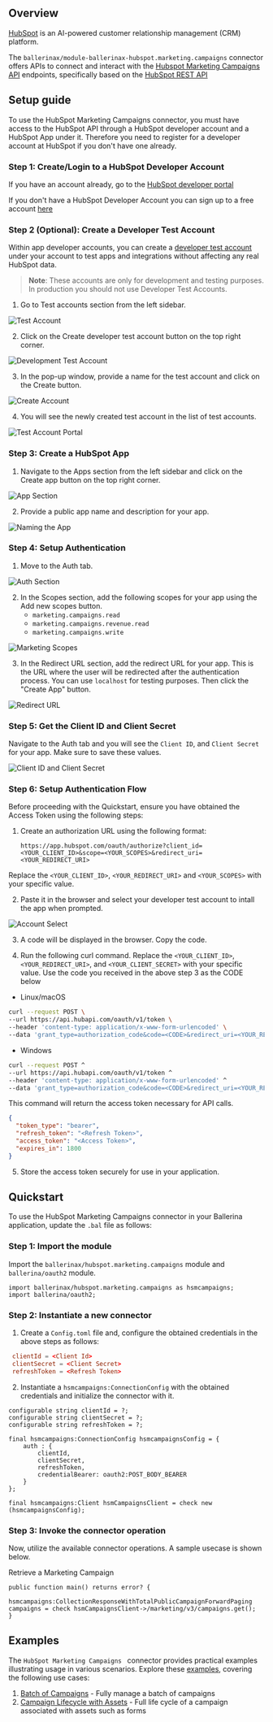 ## Overview

[HubSpot](https://www.hubspot.com) is an AI-powered customer relationship management (CRM) platform.

The `ballerinax/module-ballerinax-hubspot.marketing.campaigns` connector offers APIs to connect and interact with the [Hubspot Marketing Campaigns API](https://developers.hubspot.com/docs/guides/api/marketing/campaigns) endpoints, specifically based on the [HubSpot REST API](https://developers.hubspot.com/docs/reference/api/overview)

## Setup guide

To use the HubSpot Marketing Campaigns connector, you must have access to the HubSpot API through a HubSpot developer account and a HubSpot App under it. Therefore you need to register for a developer account at HubSpot if you don't have one already.

### Step 1: Create/Login to a HubSpot Developer Account

If you have an account already, go to the [HubSpot developer portal](https://developers.hubspot.com/)

If you don't have a HubSpot Developer Account you can sign up to a free account [here](https://developers.hubspot.com/get-started)

### Step 2 (Optional): Create a Developer Test Account

Within app developer accounts, you can create a [developer test account](https://developers.hubspot.com/docs/getting-started/account-types#developer-test-accounts) under your account to test apps and integrations without affecting any real HubSpot data.

> **Note**: These accounts are only for development and testing purposes. In production you should not use Developer Test Accounts.

   1. Go to Test accounts section from the left sidebar.

![Test Account](https://raw.githubusercontent.com/ballerina-platform/module-ballerinax-hubspot.marketing.campaigns/main/docs/resources/testAccount.png)

   2. Click on the Create developer test account button on the top right corner.

![Development Test Account](https://raw.githubusercontent.com/ballerina-platform/module-ballerinax-hubspot.marketing.campaigns/main/docs/resources/developmentTestAccount.png)

   3. In the pop-up window, provide a name for the test account and click on the Create button.

![Create Account](https://raw.githubusercontent.com/ballerina-platform/module-ballerinax-hubspot.marketing.campaigns/main/docs/resources/createAccount.png)

   4. You will see the newly created test account in the list of test accounts.

![Test Account Portal](https://raw.githubusercontent.com/ballerina-platform/module-ballerinax-hubspot.marketing.campaigns/main/docs/resources/testAccountPortal.png)

### Step 3: Create a HubSpot App

   1. Navigate to the Apps section from the left sidebar and click on the Create app button on the top right corner.

![App Section](https://raw.githubusercontent.com/ballerina-platform/module-ballerinax-hubspot.marketing.campaigns/main/docs/resources/appSection.png)

   2. Provide a public app name and description for your app.

![Naming the App](https://raw.githubusercontent.com/ballerina-platform/module-ballerinax-hubspot.marketing.campaigns/main/docs/resources/namingApp.png)

### Step 4: Setup Authentication

   1. Move to the Auth tab.

![Auth Section](https://raw.githubusercontent.com/ballerina-platform/module-ballerinax-hubspot.marketing.campaigns/main/docs/resources/auth.png)

   2. In the Scopes section, add the following scopes for your app using the Add new scopes button.
        - `marketing.campaigns.read`
        - `marketing.campaigns.revenue.read`
        - `marketing.campaigns.write`

![Marketing Scopes](https://raw.githubusercontent.com/ballerina-platform/module-ballerinax-hubspot.marketing.campaigns/main/docs/resources/marketingScopes.png)

   3. In the Redirect URL section, add the redirect URL for your app. This is the URL where the user will be redirected after the authentication process. You can use `localhost` for testing purposes. Then click the "Create App" button.

![Redirect URL](https://raw.githubusercontent.com/ballerina-platform/module-ballerinax-hubspot.marketing.campaigns/main/docs/resources/redirectURL.png)

### Step 5: Get the Client ID and Client Secret

Navigate to the Auth tab and you will see the `Client ID`, and `Client Secret` for your app. Make sure to save these values.

![Client ID and Client Secret](https://raw.githubusercontent.com/ballerina-platform/module-ballerinax-hubspot.marketing.campaigns/main/docs/resources/clientId_secretId.png)

### Step 6: Setup Authentication Flow

Before proceeding with the Quickstart, ensure you have obtained the Access Token using the following steps:

   1. Create an authorization URL using the following format:

      ```
      https://app.hubspot.com/oauth/authorize?client_id=<YOUR_CLIENT_ID>&scope=<YOUR_SCOPES>&redirect_uri=<YOUR_REDIRECT_URI>
      ```
   Replace the `<YOUR_CLIENT_ID>`, `<YOUR_REDIRECT_URI>` and `<YOUR_SCOPES>` with your specific value.

   2. Paste it in the browser and select your developer test account to intall the app when prompted.

![Account Select](https://raw.githubusercontent.com/ballerina-platform/module-ballerinax-hubspot.marketing.campaigns/main/docs/resources/accountSelect.png)

   3. A code will be displayed in the browser. Copy the code.

   4. Run the following curl command. Replace the `<YOUR_CLIENT_ID>`, `<YOUR_REDIRECT_URI>`, and `<YOUR_CLIENT_SECRET>` with your specific value. Use the code you received in the above step 3 as the CODE below

   - Linux/macOS
   ```bash
   curl --request POST \
--url https://api.hubapi.com/oauth/v1/token \
--header 'content-type: application/x-www-form-urlencoded' \
--data 'grant_type=authorization_code&code=<CODE>&redirect_uri=<YOUR_REDIRECT_URI>&client_id=<YOUR_CLIENT_ID>&client_secret=<YOUR_CLIENT_SECRET>'
   ```

   - Windows
   ```bash
curl --request POST ^
--url https://api.hubapi.com/oauth/v1/token ^
--header 'content-type: application/x-www-form-urlencoded' ^
--data 'grant_type=authorization_code&code=<CODE>&redirect_uri=<YOUR_REDIRECT_URI>&client_id=<YOUR_CLIENT_ID>&client_secret=<YOUR_CLIENT_SECRET>'
   ```

This command will return the access token necessary for API calls.

```json
{
  "token_type": "bearer",
  "refresh_token": "<Refresh Token>",
  "access_token": "<Access Token>",
  "expires_in": 1800
}
```

   5. Store the access token securely for use in your application.


## Quickstart

To use the HubSpot Marketing Campaigns connector in your Ballerina application, update the `.bal` file as follows:

### Step 1: Import the module

Import the `ballerinax/hubspot.marketing.campaigns` module and `ballerina/oauth2` module.

```ballerina
import ballerinax/hubspot.marketing.campaigns as hsmcampaigns;
import ballerina/oauth2;
```

### Step 2: Instantiate a new connector

   1. Create a `Config.toml` file and, configure the obtained credentials in the above steps as follows:

```toml
 clientId = <Client Id>
 clientSecret = <Client Secret>
 refreshToken = <Refresh Token>
```

   2. Instantiate a `hsmcampaigns:ConnectionConfig` with the obtained credentials and initialize the connector with it.

```ballerina
configurable string clientId = ?;
configurable string clientSecret = ?;
configurable string refreshToken = ?;

final hsmcampaigns:ConnectionConfig hsmcampaignsConfig = {
    auth : {
        clientId,
        clientSecret,
        refreshToken,
        credentialBearer: oauth2:POST_BODY_BEARER
    }
};

final hsmcampaigns:Client hsmCampaignsClient = check new (hsmcampaignsConfig);
```

### Step 3: Invoke the connector operation

Now, utilize the available connector operations. A sample usecase is shown below.

Retrieve a Marketing Campaign

```ballerina
public function main() returns error? {
    hsmcampaigns:CollectionResponseWithTotalPublicCampaignForwardPaging campaigns = check hsmCampaignsClient->/marketing/v3/campaigns.get();
}
```


## Examples

The `HubSpot Marketing Campaigns ` connector provides practical examples illustrating usage in various scenarios. Explore these [examples](https://github.com/ballerina-platform/module-ballerinax-hubspot.marketing.campaigns/tree/main/examples), covering the following use cases:

1. [Batch of Campaigns](examples/batch_of_campaigns) - Fully manage a batch of campaigns
2. [Campaign Lifecycle with Assets](examples/campaign_lifecycle_with_assets) - Full life cycle of a campaign associated with assets such as forms
